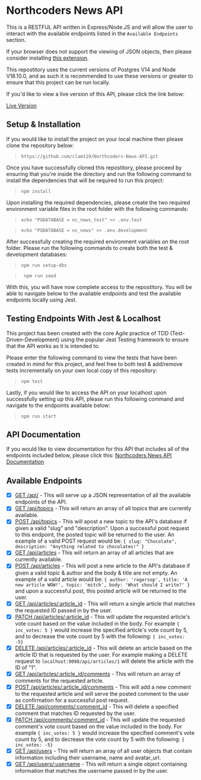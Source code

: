 # Northcoders News API
This is a RESTFUL API written in Express/Node.JS and will allow the user to interact with the available endpoints listed in the `Available Endpoints` section.

If your browser does not support the viewing of JSON objects, then please consider installing [this extension](https://chrome.google.com/webstore/detail/json-viewer/gbmdgpbipfallnflgajpaliibnhdgobh).

This repostitory uses the current versions of Postgres V14 and Node V18.10.0, and as such it is recommended to use these versions or greater to ensure that this project can be run locally. 

If you'd like to view a live version of this API, please click the link below:

[Live Version](https://northcoders-news-api-production.up.railway.app/api/)

## Setup & Installation
If you would like to install the project on your local machine then please clone the repository below:
> ```https://github.com/clam119/Northcoders-News-API.git```

Once you have successfully cloned this repostitory, please proceed by ensuring that you're inside the directory and run the following command to install the dependencies that will be required to run this project:
> ```npm install```

Upon installing the required dependencies, please create the two required environment variable files in the root folder with the following commands:
> ```echo "PGDATABASE = nc_news_test" >> .env.test```

> ```echo "PGDATABASE = nc_news" >> .env.development```

After successfully creating the required environment variables on the root folder. Please run the following commands to create both the test & development databases:
> ```npm run setup-dbs```

> ``` npm run seed```

With this, you will have now complete access to the repostitory. You will be able to navigate below to the available endpoints and test the available endpoints locally using Jest.

## Testing Endpoints With Jest & Localhost
This project has been created with the core Agile practice of TDD (Test-Driven-Development) using the popular Jest Testing framework to ensure that the API works as it is intended to.

Please enter the following command to view the tests that have been created in mind for this project, and feel free to both test & add/remove tests incrementally on your own local copy of this repository:
> ```npm test```

Lastly, if you would like to access the API on your localhost upon successfully setting up this API, please run this following command and navigate to the endpoints available below:
> ```npm run start```

## API Documentation
If you would like to view documentation for this API that includes all of the endpoints included below, please click this: [Northcoders News API Documentation](https://northcoders-news-api-production.up.railway.app/)

## Available Endpoints
* [x] [GET /api/](localhost:9090/api) - This will serve up a JSON representation of all the available endpoints of the API.
* [x] [GET /api/topics](localhost:9090/api/topics) - This will return an array of all topics that are currently available.
* [x] [POST /api/topics](localhost:9090/api/topics) - This will apost a new topic to the API's database if given a valid "slug" and "description". Upon a successful post request to this endpoint, the posted topic will be returned to the user. An example of a valid POST request would be: `{ slug: "Chocolate", description: "Anything related to chocolates!" }`  
* [x] [GET /api/articles](localhost:9090/api/articles) - This will return an array of all articles that are currently available.
* [x] [POST /api/articles](localhost:9090/api/articles) - This will post a new article to the API's database if given a valid topic & author and the body & title are not empty. An example of a valid article would be: `{ author: 'rogersop', title: 'A new article WOW!', topic: 'mitch', body: 'What should I write?' }`  and upon a successful post, this posted article will be returned to the user.
* [x] [GET /api/articles/:article_id](localhost:9090/api/articles/:article_id) - This will return a single article that matches the requested ID passed in by the user.
* [x] [PATCH /api/articles/:article_id](localhost:9090/api/articles/:article_id) - This will update the requested article's vote count based on the value included in the body. For example `{ inc_votes: 5 }` would increase the specified article's vote count by 5, and to decrease the vote count by 5 with the following: `{ inc_votes: -5}`  
* [x] [DELETE /api/articles/:article_id](localhost:9090/api/articles/:article_id) - This will delete an article based on the article ID that is requested by the user. For example making a DELETE request to `localhost:9090/api/articles/1` will delete the article with the ID of "1". 
* [x] [GET /api/articles/:article_id/comments](localhost:9090/api/articles/:article_id/comments) - This will return an array of comments for the requested article.
* [x] [POST /api/articles/:article_id/comments](localhost:9090/api/articles/:article-id/comments) - This will add a new comment to the requested article and will serve the posted comment to the user as confirmation for a successful post request.
* [x] [DELETE /api/comments/:comment_id](localhost:9090/api/comments/:comment_id) - This will delete a specified comment that matches ID requested by the user. 
* [x] [PATCH /api/comments/:comment_id](localhost:9090/api/comments:comment_id) - This will update the requested comment's vote count based on the value included in the body. For example `{ inc_votes: 5 }` would increase the specified comment's vote count by 5, and to decrease the vote count by 5 with the following: `{ inc_votes: -5}`  
* [x] [GET /api/users](localhost:9090/api/users) - This will return an array of all user objects that contain information including their username, name and avatar_url.
* [x] [GET /api/users/:username](localhost:9090/api/users/:username) - This will return a single object containing information that matches the username passed in by the user. 